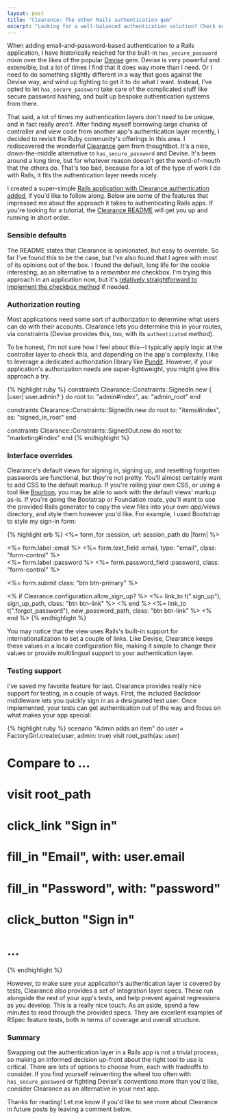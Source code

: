 ```yaml
---
layout: post
title: "Clearance: The other Rails authentication gem"
excerpt: "Looking for a well-balanced authentication solution? Check out Clearance as an alternative to Devise and has_secure_password."
---
```


When adding email-and-password-based authentication to a Rails application, I have historically reached for the built-in `has_secure_password` mixin over the likes of the popular [Devise](https://github.com/plataformatec/devise) gem. Devise is very powerful and extensible, but a lot of times I find that it does way more than I need. Or I need to do something slightly different in a way that goes against the Devise way, and wind up fighting to get it to do what I want. Instead, I've opted to let `has_secure_password` take care of the complicated stuff like secure password hashing, and built up bespoke authentication systems from there.

That said, a lot of times my authentication layers don't *need* to be unique, and in fact really *aren't*. After finding myself borrowing large chunks of controller and view code from another app's authentication layer recently, I decided to revisit the Ruby community's offerings in this area. I rediscovered the wonderful [Clearance](https://github.com/thoughtbot/clearance) gem from thoughtbot. It's a nice, down-the-middle alternative to `has_secure_password` and Devise. It's been around a long time, but for whatever reason doesn't get the word-of-mouth that the others do. That's too bad, because for a lot of the type of work I do with Rails, it fits the authentication layer needs nicely.

I created a super-simple [Rails application with Clearance authentication added](https://github.com/everydayrails/clearance-example), if you'd like to follow along. Below are some of the features that impressed me about the approach it takes to authenticating Rails apps. If you're looking for a tutorial, the [Clearance README](https://github.com/thoughtbot/clearance/blob/master/README.md) will get you up and running in short order.

### Sensible defaults

The README states that Clearance is opinionated, but easy to override. So far I've found this to be the case, but I've also found that I agree with most of its opinions out of the box. I found the default, long life for the cookie interesting, as an alternative to a *remember me* checkbox. I'm trying this approach in an application now, but it's [relatively straightforward to implement the checkbox method](https://github.com/thoughtbot/clearance/commit/5cf2139eeba67d0da5f0ad309a962a743f3521d2) if needed.

### Authorization routing

Most applications need some sort of authorization to determine what users can do with their accounts. Clearance lets you determine this in your routes, via constraints (Devise provides this, too, with its `authenticated` method).

To be honest, I'm not sure how I feel about this--I typically apply logic at the controller layer to check this, and depending on the app's complexity, I like to leverage a dedicated authorization library like [Pundit](https://github.com/elabs/pundit). However, if your application's authorization needs are super-lightweight, you might give this approach a try.

{% highlight ruby %}
constraints Clearance::Constraints::SignedIn.new { |user| user.admin? } do
  root to: "admin#index", as: "admin_root"
end

constraints Clearance::Constraints::SignedIn.new do
  root to: "items#index", as: "signed_in_root"
end

constraints Clearance::Constraints::SignedOut.new do
  root to: "marketing#index"
end
{% endhighlight %}

### Interface overrides

Clearance's default views for signing in, signing up, and resetting forgotten passwords are functional, but they're not pretty. You'll almost certainly want to add CSS to the default markup. If you're rolling your own CSS, or using a tool like [Bourbon](http://bourbon.io), you may be able to work with the default views' markup as-is. If you're going the Bootstrap or Foundation route, you'll want to use the provided Rails generator to copy the view files into your own *app/views* directory, and style them however you'd like. For example, I used Bootstrap to style my sign-in form:

{% highlight erb %}
<%= form_for :session, url: session_path do |form| %>
  <div class="form-group">
    <%= form.label :email %>
    <%= form.text_field :email, type: "email", class: "form-control" %>
  </div>

  <div class="form-group">
    <%= form.label :password %>
    <%= form.password_field :password, class: "form-control" %>
  </div>

  <%= form.submit class: "btn btn-primary" %>

  <% if Clearance.configuration.allow_sign_up? %>
    <%= link_to t(".sign_up"), sign_up_path, class: "btn btn-link" %>
  <% end %>
  <%= link_to t(".forgot_password"), new_password_path, class: "btn btn-link" %>
<% end %>
{% endhighlight %}

You may notice that the view uses Rails's built-in support for internationalization to set a couple of links. Like Devise, Clearance keeps these values in a locale configuration file, making it simple to change their values or provide multilingual support to your authentication layer.

### Testing support

I've saved my favorite feature for last. Clearance provides really nice support for testing, in a couple of ways. First, the included Backdoor middleware lets you quickly sign in as a designated test user. Once implemented, your tests can get authentication out of the way and focus on what makes your app special:

{% highlight ruby %}
scenario "Admin adds an item" do
  user = FactoryGirl.create(:user, admin: true)
  visit root_path(as: user)

  # Compare to ...
  # visit root_path
  # click_link "Sign in"
  # fill_in "Email", with: user.email
  # fill_in "Password", with: "password"
  # click_button "Sign in"

  # ...
{% endhighlight %}

However, to make sure your application's authentication layer *is* covered by tests, Clearance also provides a set of integration layer specs. These run alongside the rest of your app's tests, and help prevent against regressions as you develop. This is a really nice touch. As an aside, spend a few minutes to read through the provided specs. They are excellent examples of RSpec feature tests, both in terms of coverage and overall structure.

### Summary

Swapping out the authentication layer in a Rails app is not a trivial process, so making an informed decision up-front about the right tool to use is critical. There are lots of options to choose from, each with tradeoffs to consider. If you find yourself reinventing the wheel too often with `has_secure_password` or fighting Devise's conventions more than you'd like, consider Clearance as an alternative in your next app.

Thanks for reading! Let me know if you'd like to see more about Clearance in future posts by leaving a comment below.
